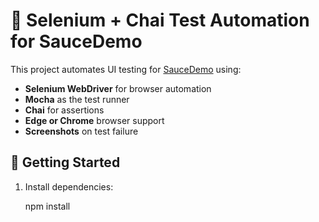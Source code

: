 # 🧪 Selenium + Chai Test Automation for SauceDemo

This project automates UI testing for [SauceDemo](https://www.saucedemo.com) using:

- **Selenium WebDriver** for browser automation  
- **Mocha** as the test runner  
- **Chai** for assertions  
- **Edge or Chrome** browser support  
- **Screenshots** on test failure

## 🚀 Getting Started

1. Install dependencies:

   npm install
